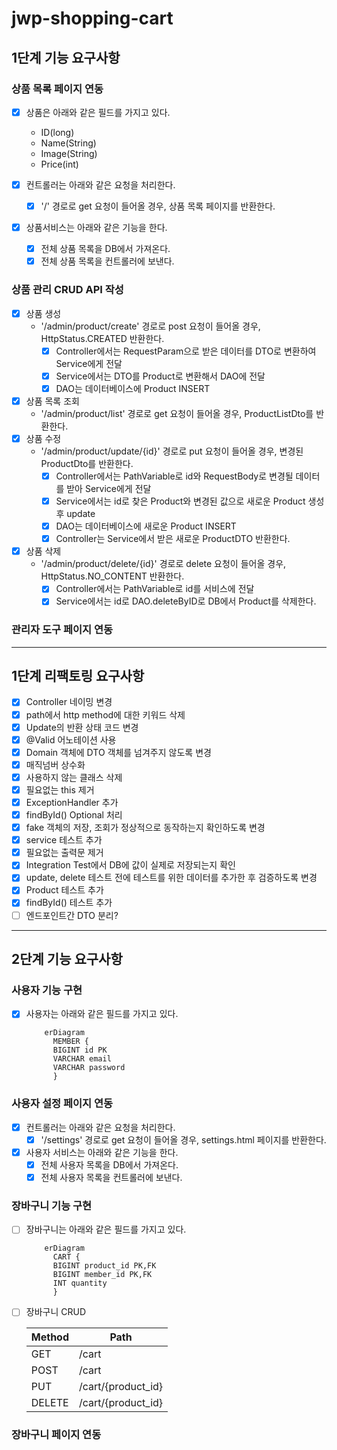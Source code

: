 # jwp-shopping-cart

## 1단계 기능 요구사항

### 상품 목록 페이지 연동

- [x] 상품은 아래와 같은 필드를 가지고 있다.
    - ID(long)
    - Name(String)
    - Image(String)
    - Price(int)

- [x] 컨트롤러는 아래와 같은 요청을 처리한다.
    - [x] '/' 경로로 get 요청이 들어올 경우, 상품 목록 페이지를 반환한다.

- [x] 상품서비스는 아래와 같은 기능을 한다.
    - [x] 전체 상품 목록을 DB에서 가져온다.
    - [x] 전체 상품 목록을 컨트롤러에 보낸다.

### 상품 관리 CRUD API 작성

- [x] 상품 생성
    - '/admin/product/create' 경로로 post 요청이 들어올 경우, HttpStatus.CREATED 반환한다.
        - [x] Controller에서는 RequestParam으로 받은 데이터를 DTO로 변환하여 Service에게 전달
        - [x] Service에서는 DTO를 Product로 변환해서 DAO에 전달
        - [x] DAO는 데이터베이스에 Product INSERT
- [x] 상품 목록 조회
    - '/admin/product/list' 경로로 get 요청이 들어올 경우, ProductListDto를 반환한다.
- [x] 상품 수정
    - '/admin/product/update/{id}' 경로로 put 요청이 들어올 경우, 변경된 ProductDto를 반환한다.
        - [x] Controller에서는 PathVariable로 id와 RequestBody로 변경될 데이터를 받아 Service에게 전달
        - [x] Service에서는 id로 찾은 Product와 변경된 값으로 새로운 Product 생성후 update
        - [x] DAO는 데이터베이스에 새로운 Product INSERT
        - [x] Controller는 Service에서 받은 새로운 ProductDTO 반환한다.
- [x] 상품 삭제
    - '/admin/product/delete/{id}' 경로로 delete 요청이 들어올 경우, HttpStatus.NO_CONTENT 반환한다.
        - [x] Controller에서는 PathVariable로 id를 서비스에 전달
        - [x] Service에서는 id로 DAO.deleteByID로 DB에서 Product를 삭제한다.

### 관리자 도구 페이지 연동

---

## 1단계 리팩토링 요구사항

- [x] Controller 네이밍 변경
- [x] path에서 http method에 대한 키워드 삭제
- [x] Update의 반환 상태 코드 변경
- [x] @Valid 어노테이션 사용
- [x] Domain 객체에 DTO 객체를 넘겨주지 않도록 변경
- [x] 매직넘버 상수화
- [x] 사용하지 않는 클래스 삭제
- [x] 필요없는 this 제거
- [x] ExceptionHandler 추가
- [x] findById() Optional 처리
- [x] fake 객체의 저장, 조회가 정상적으로 동작하는지 확인하도록 변경
- [x] service 테스트 추가
- [x] 필요없는 출력문 제거
- [x] Integration Test에서 DB에 값이 실제로 저장되는지 확인
- [x] update, delete 테스트 전에 테스트를 위한 데이터를 추가한 후 검증하도록 변경
- [x] Product 테스트 추가
- [x] findById() 테스트 추가
- [ ] 엔드포인트간 DTO 분리?

---

## 2단계 기능 요구사항

### 사용자 기능 구현

- [x] 사용자는 아래와 같은 필드를 가지고 있다.
    ```mermaid
        erDiagram
          MEMBER {
          BIGINT id PK
          VARCHAR email
          VARCHAR password
          }
    ```

### 사용자 설정 페이지 연동

- [x] 컨트롤러는 아래와 같은 요청을 처리한다.
    - [x] '/settings' 경로로 get 요청이 들어올 경우, settings.html 페이지를 반환한다.

- [x] 사용자 서비스는 아래와 같은 기능을 한다.
    - [x] 전체 사용자 목록을 DB에서 가져온다.
    - [x] 전체 사용자 목록을 컨트롤러에 보낸다.

### 장바구니 기능 구현

- [ ] 장바구니는 아래와 같은 필드를 가지고 있다.
    ```mermaid
        erDiagram
          CART {
          BIGINT product_id PK,FK
          BIGINT member_id PK,FK
          INT quantity
          }
    ```

- [ ] 장바구니 CRUD

    | Method | Path               |
    |--------|--------------------|
    | GET    | /cart              |
    | POST   | /cart              |
    | PUT    | /cart/{product_id} |
    | DELETE | /cart/{product_id} |


### 장바구니 페이지 연동

